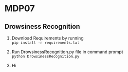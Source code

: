 # MDP07

Drowsiness Recognition
---

1. Download Requirements by running  
`pip install -r requirements.txt`

2. Run DrowsinessRecognition.py file in command prompt  
`python DrowsinessRecognition.py`
3. Hi
